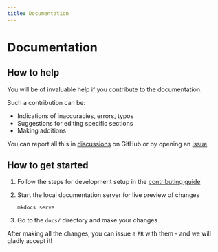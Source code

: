 ```yaml
---
title: Documentation
---
```


# Documentation

## How to help

You will be of invaluable help if you contribute to the documentation.

Such a contribution can be:

- Indications of inaccuracies, errors, typos
- Suggestions for editing specific sections
- Making additions

You can report all this in [discussions](https://github.com/waku-py/waku/discussions) on GitHub or by opening
an [issue](https://github.com/waku-py/waku/issues).

## How to get started

1. Follow the steps for development setup in the [contributing guide](index.md#development-setup)
2. Start the local documentation server for live preview of changes
    ```shell
    mkdocs serve
    ```

3. Go to the `docs/` directory and make your changes

After making all the changes, you can issue a `PR` with them - and we will gladly accept it!
